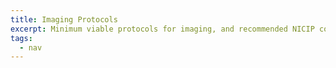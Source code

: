 ```yaml
---
title: Imaging Protocols
excerpt: Minimum viable protocols for imaging, and recommended NICIP codification
tags:
  - nav
---
```

